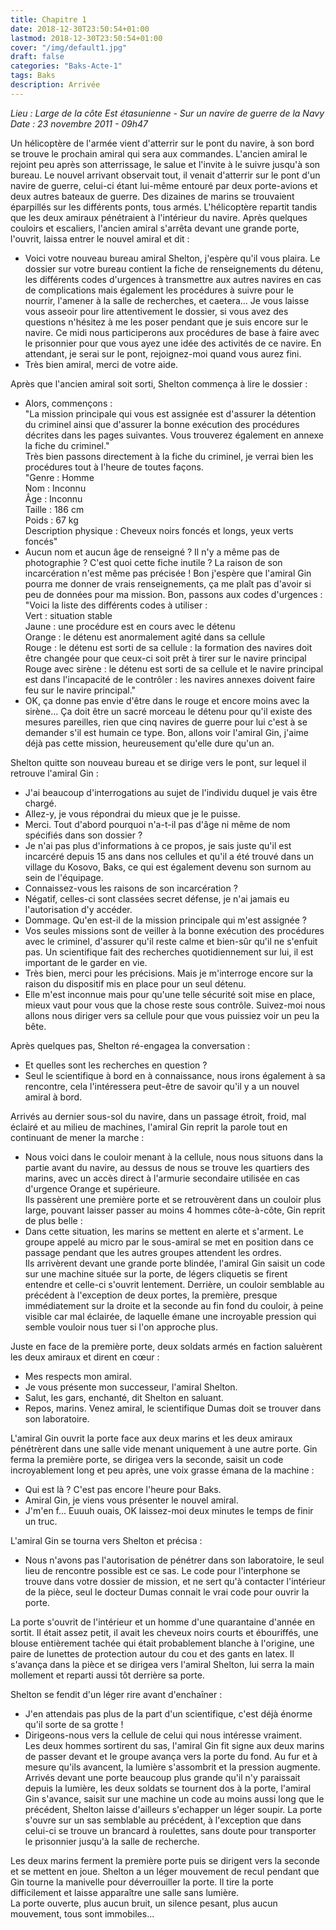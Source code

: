 ```yaml
---
title: Chapitre 1
date: 2018-12-30T23:50:54+01:00
lastmod: 2018-12-30T23:50:54+01:00
cover: "/img/default1.jpg"
draft: false
categories: "Baks-Acte-1"
tags: Baks
description: Arrivée
---
```

_Lieu : Large de la côte Est étasunienne - Sur un navire de guerre de la Navy  
Date : 23 novembre 2011 - 09h47_

Un hélicoptère de l'armée vient d'atterrir sur le pont du navire, à son bord se trouve le prochain amiral qui sera aux commandes. L'ancien amiral le rejoint peu après son atterrissage, le salue et l'invite à le suivre jusqu'à son bureau. Le nouvel arrivant observait tout, il venait d'atterrir sur le pont d'un navire de guerre, celui-ci étant lui-même entouré par deux porte-avions et deux autres bateaux de guerre. Des dizaines de marins se trouvaient éparpillés sur les différents ponts, tous armés. L'hélicoptère repartit tandis que les deux amiraux pénétraient à l'intérieur du navire. Après quelques couloirs et escaliers, l'ancien amiral s'arrêta devant une grande porte, l'ouvrit, laissa entrer le nouvel amiral et dit :  
- Voici votre nouveau bureau amiral Shelton, j'espère qu'il vous plaira. Le dossier sur votre bureau contient la fiche de renseignements du détenu, les différents codes d'urgences à transmettre aux autres navires en cas de complications mais également les procédures à suivre pour le nourrir, l'amener à la salle de recherches, et caetera... Je vous laisse vous asseoir pour lire attentivement le dossier, si vous avez des questions n'hésitez à me les poser pendant que je suis encore sur le navire. Ce midi nous participerons aux procédures de base à faire avec le prisonnier pour que vous ayez une idée des activités de ce navire. En attendant, je serai sur le pont, rejoignez-moi quand vous aurez fini.  
- Très bien amiral, merci de votre aide.

Après que l'ancien amiral soit sorti, Shelton commença à lire le dossier :  
- Alors, commençons :  
"La mission principale qui vous est assignée est d'assurer la détention du criminel ainsi que d'assurer la bonne exécution des procédures décrites dans les pages suivantes. Vous trouverez également en annexe la fiche du criminel."  
Très bien passons directement à la fiche du criminel, je verrai bien les procédures tout à l'heure de toutes façons.  
"Genre : Homme  
Nom : Inconnu  
Âge : Inconnu  
Taille : 186 cm  
Poids : 67 kg  
Description physique : Cheveux noirs foncés et longs, yeux verts foncés"  
- Aucun nom et aucun âge de renseigné ? Il n'y a même pas de photographie ? C'est quoi cette fiche inutile ? La raison de son incarcération n'est même pas précisée ! Bon j'espère que l'amiral Gin pourra me donner de vrais renseignements, ça me plaît pas d'avoir si peu de données pour ma mission. Bon, passons aux codes d'urgences :  
"Voici la liste des différents codes à utiliser :  
Vert : situation stable  
Jaune : une procédure est en cours avec le détenu  
Orange : le détenu est anormalement agité dans sa cellule  
Rouge : le détenu est sorti de sa cellule : la formation des navires doit être changée pour que ceux-ci soit prêt à tirer sur le navire principal  
Rouge avec sirène : le détenu est sorti de sa cellule et le navire principal est dans l'incapacité de le contrôler : les navires annexes doivent faire feu sur le navire principal."  
- OK, ça donne pas envie d'être dans le rouge et encore moins avec la sirène... Ça doit être un sacré morceau le détenu pour qu'il existe des mesures pareilles, rien que cinq navires de guerre pour lui c'est à se demander s'il est humain ce type. Bon, allons voir l'amiral Gin, j'aime déjà pas cette mission, heureusement qu'elle dure qu'un an.

Shelton quitte son nouveau bureau et se dirige vers le pont, sur lequel il retrouve l'amiral Gin :  
- J'ai beaucoup d'interrogations au sujet de l'individu duquel je vais être chargé.  
- Allez-y, je vous répondrai du mieux que je le puisse.  
- Merci. Tout d'abord pourquoi n'a-t-il pas d'âge ni même de nom spécifiés dans son dossier ?  
- Je n'ai pas plus d'informations à ce propos, je sais juste qu'il est incarcéré depuis 15 ans dans nos cellules et qu'il a été trouvé dans un village du Kosovo, Baks, ce qui est également devenu son surnom au sein de l'équipage.  
- Connaissez-vous les raisons de son incarcération ?  
- Négatif, celles-ci sont classées secret défense, je n'ai jamais eu l'autorisation d'y accéder.  
- Dommage. Qu'en est-il de la mission principale qui m'est assignée ?  
- Vos seules missions sont de veiller à la bonne exécution des procédures avec le criminel, d'assurer qu'il reste calme et bien-sûr qu'il ne s'enfuit pas. Un scientifique fait des recherches quotidiennement sur lui, il est important de le garder en vie.  
- Très bien, merci pour les précisions. Mais je m'interroge encore sur la raison du dispositif mis en place pour un seul détenu.  
- Elle m'est inconnue mais pour qu'une telle sécurité soit mise en place, mieux vaut pour vous que la chose reste sous contrôle. Suivez-moi nous allons nous diriger vers sa cellule pour que vous puissiez voir un peu la bête.  

Après quelques pas, Shelton ré-engagea la conversation :   
- Et quelles sont les recherches en question ?  
- Seul le scientifique à bord en à connaissance, nous irons également à sa rencontre, cela l'intéressera peut-être de savoir qu'il y a un nouvel amiral à bord.   

Arrivés au dernier sous-sol du navire, dans un passage étroit, froid, mal éclairé et au milieu de machines, l'amiral Gin reprit la parole tout en continuant de mener la marche :  
- Nous voici dans le couloir menant à la cellule, nous nous situons dans la partie avant du navire, au dessus de nous se trouve les quartiers des marins, avec un accès direct à l'armurie secondaire utilisée en cas d'urgence Orange et supérieure.  
Ils passèrent une première porte et se retrouvèrent dans un couloir plus large, pouvant laisser passer au moins 4 hommes côte-à-côte, Gin reprit de plus belle :  
- Dans cette situation, les marins se mettent en alerte et s'arment. Le groupe appelé au micro par le sous-amiral se met en position dans ce passage pendant que les autres groupes attendent les ordres.  
Ils arrivèrent devant une grande porte blindée, l'amiral Gin saisit un code sur une machine située sur la porte, de légers cliquetis se firent entendre et celle-ci s'ouvrit lentement. Derrière, un couloir semblable au précédent à l'exception de deux portes, la première, presque immédiatement sur la droite et la seconde au fin fond du couloir, à peine visible car mal éclairée, de laquelle émane une incroyable pression qui semble vouloir nous tuer si l'on approche plus.  

Juste en face de la première porte, deux soldats armés en faction saluèrent les deux amiraux et dirent en cœur :  
- Mes respects mon amiral.  
- Je vous présente mon successeur, l'amiral Shelton.  
- Salut, les gars, enchanté, dit Shelton en saluant.  
- Repos, marins. Venez amiral, le scientifique Dumas doit se trouver dans son laboratoire.  

L'amiral Gin ouvrit la porte face aux deux marins et les deux amiraux pénétrèrent dans une salle vide menant uniquement à une autre porte. Gin ferma la première porte, se dirigea vers la seconde, saisit un code incroyablement long et peu après, une voix grasse émana de la machine :  
- Qui est là ? C'est pas encore l'heure pour Baks.   
- Amiral Gin, je viens vous présenter le nouvel amiral.  
- J'm'en f... Euuuh ouais, OK laissez-moi deux minutes le temps de finir un truc.  

L'amiral Gin se tourna vers Shelton et précisa :  
- Nous n'avons pas l'autorisation de pénétrer dans son laboratoire, le seul lieu de rencontre possible est ce sas. Le code pour l'interphone se trouve dans votre dossier de mission, et ne sert qu'à contacter l'intérieur de la pièce, seul le docteur Dumas connait le vrai code pour ouvrir la porte.  

La porte s'ouvrit de l'intérieur et un homme d'une quarantaine d'année en sortit. Il était assez petit, il avait les cheveux noirs courts et ébouriffés, une blouse entièrement tachée qui était probablement blanche à l'origine, une paire de lunettes de protection autour du cou et des gants en latex. Il s'avança dans la pièce et se dirigea vers l'amiral Shelton, lui serra la main mollement et reparti aussi tôt derrière sa porte.  

Shelton se fendit d'un léger rire avant d'enchaîner :  
- J'en attendais pas plus de la part d'un scientifique, c'est déjà énorme qu'il sorte de sa grotte !  
- Dirigeons-nous vers la cellule de celui qui nous intéresse vraiment.  
Les deux hommes sortirent du sas, l'amiral Gin fit signe aux deux marins de passer devant et le groupe avança vers la porte du fond. Au fur et à mesure qu'ils avancent, la lumière s'assombrit et la pression augmente. Arrivés devant une porte beaucoup plus grande qu'il n'y paraissait depuis la lumière, les deux soldats se tournent dos à la porte, l'amiral Gin s'avance, saisit sur une machine un code au moins aussi long que le précédent, Shelton laisse d'ailleurs s'echapper un léger soupir. La porte s'ouvre sur un sas semblable au précédent, à l'exception que dans celui-ci se trouve un brancard à roulettes, sans doute pour transporter le prisonnier jusqu'à la salle de recherche. 
  
Les deux marins ferment la première porte puis se dirigent vers la seconde et se mettent en joue. Shelton a un léger mouvement de recul pendant que Gin tourne la manivelle pour déverrouiller la porte. Il tire la porte difficilement et laisse apparaître une salle sans lumière.   
La porte ouverte, plus aucun bruit, un silence pesant, plus aucun mouvement, tous sont immobiles...